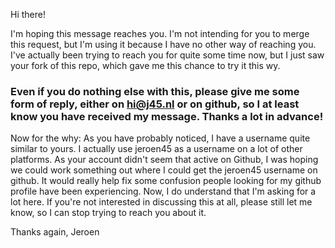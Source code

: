 Hi there!

I'm hoping this message reaches you. I'm not intending for you to merge this request, but I'm using it because I have no other way of reaching you. 
I've actually been trying to reach you for quite some time now, but I just saw your fork of this repo, which gave me this chance to try it this wy.

### Even if you do nothing else with this, please give me some form of reply, either on hi@j45.nl or on github, so I at least know you have received my message. Thanks a lot in advance!

Now for the why: As you have probably noticed, I have a username quite similar to yours. I actually use jeroen45 as a username on a lot of other platforms. As your account didn't seem that active on Github, I was hoping we could work something out where I could get the jeroen45 username on github. It would really help fix some confusion people looking for my github profile have been experiencing. Now, I do understand that I'm asking for a lot here. If you're not interested in discussing this at all, please still let me know, so I can stop trying to reach you about it.

Thanks again,
Jeroen
